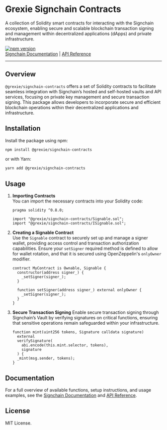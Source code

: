 # Grexie Signchain Contracts

A collection of Solidity smart contracts for interacting with the Signchain ecosystem, enabling secure and scalable blockchain transaction signing and management within decentralized applications (dApps) and private infrastructure.

[![npm version](https://img.shields.io/npm/v/@grexie/signchain-contracts.svg?style=flat)](https://www.npmjs.com/package/@grexie/signchain-contracts)  
[Signchain Documentation](https://signchain.net/docs) | [API Reference](https://signchain.net/docs/api-reference)

---

## Overview

`@grexie/signchain-contracts` offers a set of Solidity contracts to facilitate seamless integration with Signchain’s hosted and self-hosted vaults and API services, focusing on private key management and secure transaction signing. This package allows developers to incorporate secure and efficient blockchain operations within their decentralized applications and infrastructure.

## Installation

Install the package using npm:

```bash
npm install @grexie/signchain-contracts
```

or with Yarn:

```bash
yarn add @grexie/signchain-contracts
```

## Usage

1. **Importing Contracts**  
   You can import the necessary contracts into your Solidity code:

   ```solidity
   pragma solidity ^0.8.0;

   import "@grexie/signchain-contracts/Signable.sol";
   import "@grexie/signchain-contracts/ISignable.sol";
   ```

2. **Creating a Signable Contract**  
   Use the `Signable` contract to securely set up and manage a signer wallet, providing access control and transaction authorization capabilities. Ensure your `setSigner` required method is defined to allow for wallet rotation, and that it is secured using OpenZeppelin's `onlyOwner` modifier.
   
   ```solidity
   contract MyContract is Ownable, Signable {
     constructor(address signer_) {
       _setSigner(signer_);
     }
   
     function setSigner(address signer_) external onlyOwner {
       _setSigner(signer_);
     }
   }
   ```

3. **Secure Transaction Signing**
   Enable secure transaction signing through Signchain’s Vault by verifying signatures on critical functions, ensuring that sensitive operations remain safeguarded within your infrastructure.

   ```solidity
   function mint(uint256 tokens, Signature calldata signature)
     external
     verifySignature(
       abi.encode(this.mint.selector, tokens),
       signature
     ) {
     _mint(msg.sender, tokens);
   }
   ```

## Documentation

For a full overview of available functions, setup instructions, and usage examples, see the [Signchain Documentation](https://signchain.net/docs) and [API Reference](https://signchain.net/docs/api-reference).

## License

MIT License.